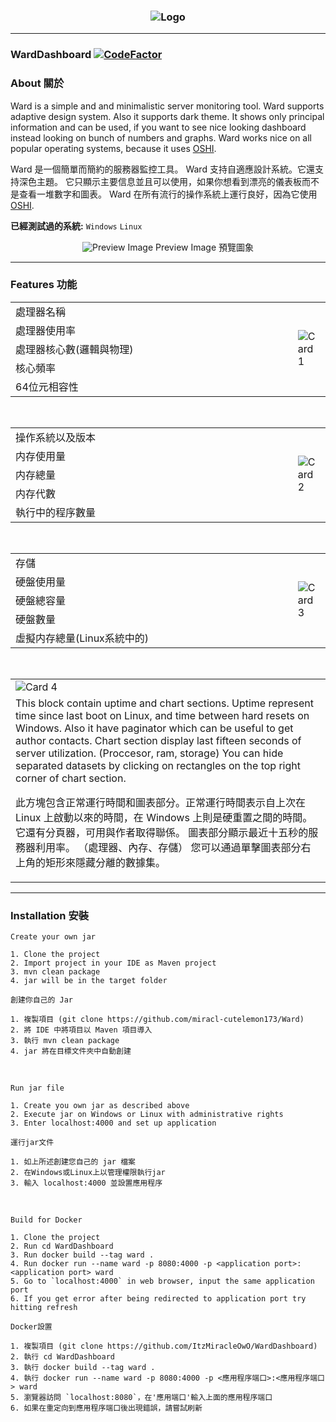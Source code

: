 <h3 align = "center">
    <img src = "https://steamuserimages-a.akamaihd.net/ugc/1297549742976925024/97F3CBA92B2FEF3652F5A06EC90FB5FF89E5D224/" alt = "Logo" />
</h3>

---
### WardDashboard [![CodeFactor](https://www.codefactor.io/repository/github/itzmiracleowo/warddashboard/badge)](https://www.codefactor.io/repository/github/itzmiracleowo/warddashboard)

### About 關於

Ward is a simple and and minimalistic server monitoring tool. Ward supports adaptive design system. Also it supports dark theme.
It shows only principal information and can be used, if you want to see nice looking dashboard instead looking on bunch of numbers and graphs.
Ward works nice on all popular operating systems, because it uses [OSHI](https://github.com/oshi/oshi).

Ward 是一個簡單而簡約的服務器監控工具。 Ward 支持自適應設計系統。它還支持深色主題。
它只顯示主要信息並且可以使用，如果你想看到漂亮的儀表板而不是查看一堆數字和圖表。
Ward 在所有流行的操作系統上運行良好，因為它使用 [OSHI](https://github.com/oshi/oshi).

**已經測試過的系統:** `Windows` `Linux`

<p align = "center">
    <img src = "https://steamuserimages-a.akamaihd.net/ugc/1601547572022736987/1D8D2E576D957DDB9CE34E13D5944AF841E8AAD8/" alt = "Preview Image" />
    <h7 align = "center">Preview Image 預覽圖象</h7>
</p>

---

### Features 功能

<table>
    <tr>
        <td width = "600.5">處理器名稱</td>
        <td rowspan = "5">
            <img src = "https://steamuserimages-a.akamaihd.net/ugc/1601547572022743136/D62DF59CFA60F5749F2DC7BFE5E9256BCF59E066/" alt = "Card 1" align = "center" />
        </td>
    </tr>
    <tr>
        <td>處理器使用率</td>
    </tr>
    <tr>
        <td>處理器核心數(邏輯與物理)</td>
    </tr>
    <tr>
        <td>核心頻率</td>
    </tr>
    <tr>
        <td>64位元相容性</td>
    </tr>
</table>

<br>

<table>
    <tr>
        <td width = "600.5">操作系統以及版本</td>
        <td rowspan = "5">
            <img src = "https://steamuserimages-a.akamaihd.net/ugc/1601547572022744630/F9E0CACAA81C882B2F4E401E65090BE9F1FE96F6/" alt = "Card 2" align = "center" />
        </td>
    </tr>
    <tr>
        <td>内存使用量</td>
    </tr>
    <tr>
        <td>内存總量</td>
    </tr>
    <tr>
        <td>内存代數</td>
    </tr>
    <tr>
        <td>執行中的程序數量</td>
    </tr>
</table>

<br>

<table>
    <tr>
        <td width = "600.5">存儲</td>
        <td rowspan = "5">
            <img src = "https://steamuserimages-a.akamaihd.net/ugc/1601547572022746249/D6C5612E2D6AB759CC10438C2D93F7EC80F83D83/" alt = "Card 3" align = "center" />
        </td>
    </tr>
    <tr>
        <td>硬盤使用量</td>
    </tr>
    <tr>
        <td>硬盤總容量</td>
    </tr>
    <tr>
        <td>硬盤數量</td>
    </tr>
    <tr>
        <td>虛擬内存總量(Linux系統中的) </td>
    </tr>
</table>

<br>

<table>
    <tr>
        <td width = "916.5">
            <img src = "https://steamuserimages-a.akamaihd.net/ugc/1601547572022740496/79ED24E5E626C7029DA4BDEFFBB04C3E0BF61DB1/" alt = "Card 4" align = "center" />
        </td>
    </tr>
    <tr>
        <td>
            This block contain uptime and chart sections. Uptime represent time since last boot on Linux, and time between hard resets on Windows.
            Also it have paginator which can be useful to get author contacts.
            Chart section display last fifteen seconds of server utilization. (Proccesor, ram, storage)
            You can hide separated datasets by clicking on rectangles on the top right corner of chart section.  
            
            
此方塊包含正常運行時間和圖表部分。正常運行時間表示自上次在 Linux 上啟動以來的時間，在 Windows 上則是硬重置之間的時間。
它還有分頁器，可用與作者取得聯係。
圖表部分顯示最近十五秒的服務器利用率。 （處理器、內存、存儲）
您可以通過單擊圖表部分右上角的矩形來隱藏分離的數據集。
</table>

---

### Installation 安裝

    Create your own jar

    1. Clone the project
    2. Import project in your IDE as Maven project
    3. mvn clean package
    4. jar will be in the target folder
    
    創建你自己的 Jar

    1. 複製項目 (git clone https://github.com/miracl-cutelemon173/Ward)
    2. 將 IDE 中將項目以 Maven 項目導入
    3. 執行 mvn clean package
    4. jar 將在目標文件夾中自動創建

<br>

    Run jar file

    1. Create you own jar as described above
    2. Execute jar on Windows or Linux with administrative rights
    3. Enter localhost:4000 and set up application
    
    運行jar文件

    1. 如上所述創建您自己的 jar 檔案
    2. 在Windows或Linux上以管理權限執行jar
    3. 輸入 localhost:4000 並設置應用程序

<br>

    Build for Docker

    1. Clone the project
    2. Run cd WardDashboard
    3. Run docker build --tag ward .
    4. Run docker run --name ward -p 8080:4000 -p <application port>:<application port> ward
    5. Go to `localhost:4000` in web browser, input the same application port
    6. If you get error after being redirected to application port try hitting refresh
    
    Docker設置
    
    1. 複製項目 (git clone https://github.com/ItzMiracleOwO/WardDashboard)
    2. 執行 cd WardDashboard
    3. 執行 docker build --tag ward .
    4. 執行 docker run --name ward -p 8080:4000 -p <應用程序端口>:<應用程序端口> ward
    5. 瀏覽器訪問 `localhost:8080`，在'應用端口'輸入上面的應用程序端口
    6. 如果在重定向到應用程序端口後出現錯誤，請嘗試刷新
